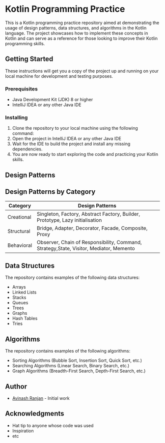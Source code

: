 # Kotlin Programming Practice

This is a Kotlin programming practice repository aimed at demonstrating the usage of design patterns, data structures, and algorithms in the Kotlin language. The project showcases how to implement these concepts in Kotlin and can serve as a reference for those looking to improve their Kotlin programming skills.

## Getting Started

These instructions will get you a copy of the project up and running on your local machine for development and testing purposes.

### Prerequisites

- Java Development Kit (JDK) 8 or higher
- IntelliJ IDEA or any other Java IDE

### Installing

1. Clone the repository to your local machine using the following command:
2. Open the project in IntelliJ IDEA or any other Java IDE
3. Wait for the IDE to build the project and install any missing dependencies.
4. You are now ready to start exploring the code and practicing your Kotlin skills.

## Design Patterns

## Design Patterns by Category

| Category | Design Patterns                                                                                                                                                                     |
|----------|-------------------------------------------------------------------------------------------------------------------------------------------------------------------------------------|
| Creational | Singleton, Factory, Abstract Factory, Builder, Prototype, Lazy initialisation                                                                                                       |
| Structural | Bridge, Adapter, Decorator, Facade, Composite, Proxy                                                                                                                                |
| Behavioral | Observer, Chain of Responsibility, Command, Strategy,State, Visitor, Mediator, Memento|

## Data Structures

The repository contains examples of the following data structures:

- Arrays
- Linked Lists
- Stacks
- Queues
- Trees
- Graphs
- Hash Tables
- Tries

## Algorithms

The repository contains examples of the following algorithms:

- Sorting Algorithms (Bubble Sort, Insertion Sort, Quick Sort, etc.)
- Searching Algorithms (Linear Search, Binary Search, etc.)
- Graph Algorithms (Breadth-First Search, Depth-First Search, etc.)

## Author

- [Avinash Ranjan](https://github.com/avinashranjan21) - Initial work

## Acknowledgments

- Hat tip to anyone whose code was used
- Inspiration
- etc

